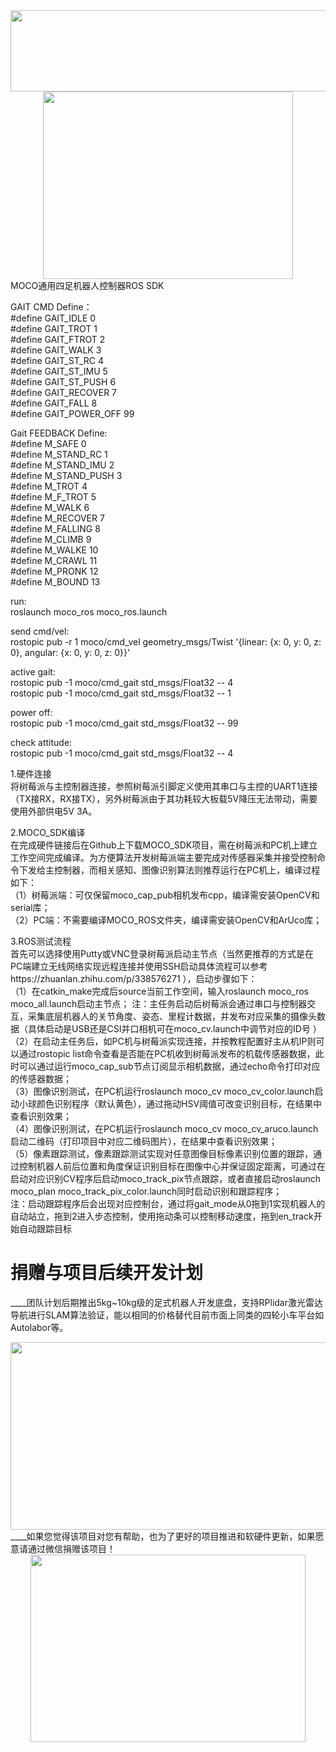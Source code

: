 <div align=center><img width="600" height="130" src="https://github.com/golaced/OLDX_DRONE_SIM/blob/rmd/support_file/img_file/logo.JPG"/></div>
<div align=center><img width="400" height="300" src="https://github.com/golaced/OLDX-FC_QUADRUPED_QUADROTOR/blob/rmd/support_file/img_file1/fc2.jpg"/></div>
MOCO通用四足机器人控制器ROS SDK

GAIT CMD Define： <br>
#define GAIT_IDLE 0 <br>
#define GAIT_TROT 1 <br>
#define GAIT_FTROT 2 <br>
#define GAIT_WALK 3 <br>
#define GAIT_ST_RC 4 <br>
#define GAIT_ST_IMU 5 <br>
#define GAIT_ST_PUSH 6 <br>
#define GAIT_RECOVER 7 <br>
#define GAIT_FALL 8 <br>
#define GAIT_POWER_OFF 99 <br>

Gait FEEDBACK Define: <br>
#define  M_SAFE 0 <br>
#define M_STAND_RC 1 <br>
#define M_STAND_IMU 2 <br>
#define M_STAND_PUSH 3 <br>
#define M_TROT 4 <br>
#define M_F_TROT 5 <br>
#define M_WALK 6 <br>
#define M_RECOVER 7 <br>
#define M_FALLING 8 <br>
#define M_CLIMB 9 <br>
#define M_WALKE 10 <br>
#define M_CRAWL 11 <br>
#define M_PRONK 12 <br>
#define M_BOUND 13 <br>

run: <br>
roslaunch moco_ros moco_ros.launch <br>

send cmd/vel: <br>
rostopic pub -r 1 moco/cmd_vel geometry_msgs/Twist '{linear: {x: 0, y: 0, z: 0}, angular: {x: 0, y: 0, z: 0}}' <br>

active gait: <br>
rostopic pub -1 moco/cmd_gait std_msgs/Float32 -- 4   <br>
rostopic pub -1 moco/cmd_gait std_msgs/Float32 -- 1 <br>

power off: <br>
rostopic pub -1 moco/cmd_gait std_msgs/Float32 -- 99 <br>

check attitude: <br>
rostopic pub -1 moco/cmd_gait std_msgs/Float32 -- 4   <br>


1.硬件连接<br>
将树莓派与主控制器连接，参照树莓派引脚定义使用其串口与主控的UART1连接（TX接RX，RX接TX），另外树莓派由于其功耗较大板载5V降压无法带动，需要使用外部供电5V 3A。

2.MOCO_SDK编译<br>
	在完成硬件链接后在Github上下载MOCO_SDK项目，需在树莓派和PC机上建立工作空间完成编译。为方便算法开发树莓派端主要完成对传感器采集并接受控制命令下发给主控制器，而相关感知、图像识别算法则推荐运行在PC机上，编译过程如下：<br>
（1）树莓派端：可仅保留moco_cap_pub相机发布cpp，编译需安装OpenCV和serial库；<br>
（2）PC端：不需要编译MOCO_ROS文件夹，编译需安装OpenCV和ArUco库；<br>

3.ROS测试流程<br>
首先可以选择使用Putty或VNC登录树莓派启动主节点（当然更推荐的方式是在PC端建立无线网络实现远程连接并使用SSH启动具体流程可以参考https://zhuanlan.zhihu.com/p/338576271 ），启动步骤如下：<br>
（1）在catkin_make完成后source当前工作空间，输入roslaunch moco_ros moco_all.launch启动主节点；
注：主任务启动后树莓派会通过串口与控制器交互，采集底层机器人的关节角度、姿态、里程计数据，并发布对应采集的摄像头数据（具体启动是USB还是CSI并口相机可在moco_cv.launch中调节对应的ID号 <param name="camera_name" type="int" value="0" />）<br>
（2）在启动主任务后，如PC机与树莓派实现连接，并按教程配置好主从机IP则可以通过rostopic list命令查看是否能在PC机收到树莓派发布的机载传感器数据，此时可以通过运行moco_cap_sub节点订阅显示相机数据，通过echo命令打印对应的传感器数据；<br>
（3）图像识别测试，在PC机运行roslaunch moco_cv  moco_cv_color.launch启动小球颜色识别程序（默认黄色），通过拖动HSV阈值可改变识别目标，在结果中查看识别效果；<br>
（4）图像识别测试，在PC机运行roslaunch moco_cv  moco_cv_aruco.launch启动二维码（打印项目中对应二维码图片），在结果中查看识别效果；<br>
（5）像素跟踪测试，像素跟踪测试实现对任意图像目标像素识别位置的跟踪，通过控制机器人前后位置和角度保证识别目标在图像中心并保证固定距离，可通过在启动对应识别CV程序后启动moco_track_pix节点跟踪，或者直接启动roslaunch moco_plan  moco_track_pix_color.launch同时启动识别和跟踪程序；<br>
注：启动跟踪程序后会出现对应控制台，通过将gait_mode从0拖到1实现机器人的自动站立，拖到2进入步态控制，使用拖动条可以控制移动速度，拖到en_track开始自动跟踪目标<br>

# 捐赠与项目后续开发计划
____团队计划后期推出5kg~10kg级的足式机器人开发底盘，支持RPlidar激光雷达导航进行SLAM算法验证，能以相同的价格替代目前市面上同类的四轮小车平台如Autolabor等。
 <div align=center><img width="800" height="300" src="https://github.com/golaced/OLDX-FC_QUADRUPED_QUADROTOR/blob/rmd/support_file/img_file1/r1.jpg"/></div>
____如果您觉得该项目对您有帮助，也为了更好的项目推进和软硬件更新，如果愿意请通过微信捐赠该项目！
<div align=center><img width="440" height="300" src="https://github.com/golaced/OLDX_DRONE_SIM/blob/master/support_file/img_file/pay.png"/></div>

